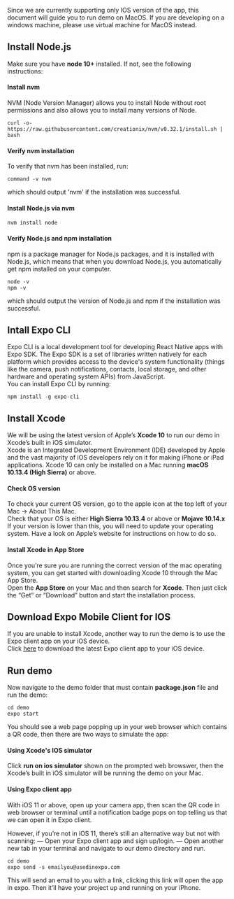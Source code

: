 Since we are currently supporting only IOS version of the app, this document will guide you to run demo on MacOS. If you are developing on a windows machine, please use virtual machine for MacOS instead.

## Install Node.js
Make sure you have **node 10+** installed. If not, see the following instructions: 


#### Install nvm
NVM (Node Version Manager) allows you to install Node without root permissions and also allows you to install many versions of Node.
```
curl -o- https://raw.githubusercontent.com/creationix/nvm/v0.32.1/install.sh | bash
```

#### Verify nvm installation
To verify that nvm has been installed, run:
```
command -v nvm
``` 
which should output 'nvm' if the installation was successful. 

#### Install Node.js via nvm
```
nvm install node
```

#### Verify Node.js and npm installation
npm is a package manager for Node.js packages, and it is installed with Node.js, which means that when you download Node.js, you automatically get npm installed on your computer.
```
node -v
npm -v
```
which should output the version of Node.js and npm if the installation was successful. 


## Intall Expo CLI
Expo CLI is a local development tool for developing React Native apps with Expo SDK. The Expo SDK is a set of libraries written natively for each platform which provides access to the device's system functionality (things like the camera, push notifications, contacts, local storage, and other hardware and operating system APIs) from JavaScript. <br>
You can install Expo CLI by running:
```
npm install -g expo-cli
```

## Install Xcode
We will be using the latest version of Apple’s **Xcode 10** to run our demo in Xcode’s built in iOS simulator. <br>
Xcode is an Integrated Development Environment (IDE) developed by Apple and the vast majority of iOS developers rely on it for making iPhone or iPad applications. Xcode 10 can only be installed on a Mac running **macOS 10.13.4 (High Sierra)** or above.

#### Check OS version
To check your current OS version, go to the apple icon at the top left of your Mac → About This Mac. <br>
Check that your OS is either **High Sierra 10.13.4** or above or **Mojave 10.14.x** If your version is lower than this, you will need to update your operating system. Have a look on Apple’s website for instructions on how to do so.

#### Install Xcode in App Store
Once you’re sure you are running the correct version of the mac operating system, you can get started with downloading Xcode 10 through the Mac App Store. <br>
Open the **App Store** on your Mac and then search for **Xcode**. Then just click the “Get” or “Download” button and start the installation process.

## Download Expo Mobile Client for IOS
If you are unable to install Xcode, another way to run the demo is to use the Expo client app on your iOS device. <br>
Click [here](https://itunes.apple.com/us/app/expo-client/id982107779?mt=8) to download the latest Expo client app to your iOS device.

## Run demo
Now navigate to the demo folder that must contain **package.json** file and run the demo:
```
cd demo
expo start
```
You should see a web page popping up in your web browser which contains a QR code, then there are two ways to simulate the app:

#### Using Xcode's IOS simulator
Click **run on ios simulator** shown on the prompted web browswer, then the Xcode’s built in iOS simulator will be running the demo on your Mac.

#### Using Expo client app
With iOS 11 or above, open up your camera app, then scan the QR code in web browser or terminal until a notification badge pops on top telling us that we can open it in Expo client.<br>

However, if you’re not in iOS 11, there’s still an alternative way but not with scanning:
— Open your Expo client app and sign up/login.
— Open another new tab in your terminal and navigate to our demo directory and run.
```
cd demo
expo send -s emailyou@usedinexpo.com
```
This will send an email to you with a link, clicking this link will open the app in expo. Then it’ll have your project up and running on your iPhone.
